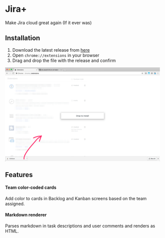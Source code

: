 # Jira+

Make Jira cloud great again (If it ever was)


## Installation

1. Download the latest release from [here][latest-release]
2. Open `chrome://extensions` in your browser
3. Drag and drop the file with the release and confirm

![](https://raw.githubusercontent.com/mcavallo/jira-plus/master/media/install.png)

[latest-release]: https://raw.githubusercontent.com/mcavallo/jira-plus/master/releases/0.0.7.crx


## Features

#### Team color-coded cards

Add color to cards in Backlog and Kanban screens based on the team assigned.

#### Markdown renderer

Parses markdown in task descriptions and user comments and renders as HTML.
